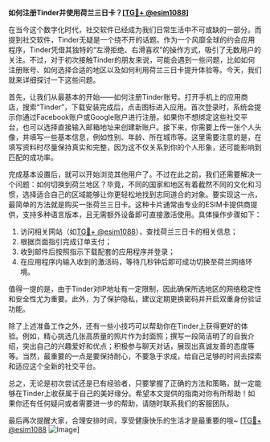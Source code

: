 **如何注册Tinder并使用荷兰三日卡？[[TG💪+ @esim1088](https://t.me/s/esim1088)]**

在当今这个数字化时代，社交软件已经成为我们日常生活中不可或缺的一部分。而提到社交软件，Tinder无疑是一个绕不开的话题。作为一个风靡全球的约会应用程序，Tinder凭借其独特的“左滑拒绝、右滑喜欢”的操作方式，吸引了无数用户的关注。不过，对于初次接触Tinder的朋友来说，可能会遇到一些问题，比如如何注册账号、如何选择合适的地区以及如何利用荷兰三日卡提升体验等。今天，我们就来详细探讨一下这些问题。

首先，让我们从最基本的开始——如何注册Tinder账号。打开手机上的应用商店，搜索“Tinder”，下载安装完成后，点击图标进入应用。首次登录时，系统会提示你通过Facebook账户或Google账户进行注册。如果你不想绑定这些社交平台，也可以选择直接输入邮箱地址来创建新账户。接下来，你需要上传一张个人头像，并填写一些基本信息，例如性别、年龄、所在城市等。这里需要注意的是，在填写资料时尽量保持真实和完整，因为这不仅关系到你的个人形象，还可能影响到匹配的成功率。

完成基本设置后，就可以开始浏览其他用户了。不过在此之前，我们还需要解决一个问题：如何切换到荷兰地区？毕竟，不同的国家和地区有着截然不同的文化和习惯，选择适合自己的区域能够让你更轻松地找到志同道合的对象。要实现这一点，最简单的方法就是购买一张荷兰三日卡。这种卡片通常由专业的ESIM卡提供商提供，支持多种语言版本，且无需额外设备即可直接激活使用。具体操作步骤如下：

1. 访问相关网站（如[TG💪+ @esim1088](https://t.me/s/esim1088)），查找荷兰三日卡的相关信息；
2. 根据页面指引完成订单支付；
3. 收到邮件后按照指示下载配套的应用程序并登录；
4. 在应用程序内输入收到的激活码，等待几秒钟后即可成功切换至荷兰网络环境。

值得一提的是，由于Tinder对IP地址有一定限制，因此确保所选地区的网络稳定性和安全性尤为重要。此外，为了保护隐私，建议定期更换密码并开启双重身份验证功能。

除了上述准备工作之外，还有一些小技巧可以帮助你在Tinder上获得更好的体验。例如，精心挑选几张高质量的照片作为封面照；撰写一段简洁明了的自我介绍，突出自己的兴趣爱好和优点；积极参与聊天对话，展现出真诚友善的态度等等。当然，最重要的一点是要保持耐心，不要急于求成，给自己足够的时间去探索和适应这个全新的社交平台。

总之，无论是初次尝试还是已有经验者，只要掌握了正确的方法和策略，就一定能够在Tinder上收获属于自己的美好缘分。希望本文提供的指南对你有所帮助！如果你还有任何疑问或者需要进一步的帮助，请随时联系我们的客服团队。

最后再次提醒大家，合理安排时间，享受健康快乐的生活才是最重要的哦~ [[TG💪+ @esim1088](https://t.me/s/esim1088) ![Image](https://i.postimg.cc/4NQfJmqS/Snipaste-2025-05-13-00-14-12.png)]